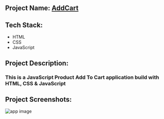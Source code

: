 ## Project Name: [AddCart]()

## Tech Stack:
- HTML
- CSS
- JavaScript

## Project Description:
### This is a JavaScript Product Add To Cart application build with HTML, CSS & JavaScript

## Project Screenshots:
![app image](https://i.ibb.co/qnMYCTF/Screenshot-564.png)
